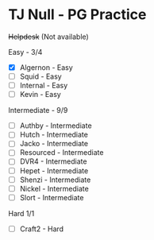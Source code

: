 # TJ Null - PG Practice
~~Helpdesk~~ (Not available)

Easy - 3/4
- [x] Algernon - Easy
- [ ] Squid - Easy
- [ ] Internal - Easy
- [ ] Kevin - Easy

Intermediate - 9/9
- [ ] Authby - Intermediate
- [ ] Hutch - Intermediate
- [ ] Jacko - Intermediate
- [ ] Resourced - Intermediate
- [ ] DVR4 - Intermediate
- [ ] Hepet - Intermediate
- [ ] Shenzi - Intermediate
- [ ] Nickel - Intermediate
- [ ] Slort - Intermediate

Hard 1/1
- [ ] Craft2 - Hard

